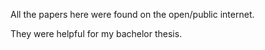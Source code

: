 All the papers here were found on the open/public internet.

They were helpful for my bachelor thesis.
